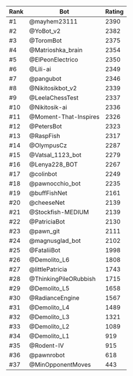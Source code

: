 Rank|Bot|Rating
---|---|---
#1|@mayhem23111|2390
#2|@YoBot_v2|2382
#3|@ToromBot|2375
#4|@Matrioshka_brain|2354
#5|@ElPeonElectrico|2350
#6|@Lili-ai|2349
#7|@pangubot|2346
#8|@Nikitosikbot_v2|2339
#9|@LeelaChessTest|2337
#10|@Nikitosik-ai|2336
#11|@Moment-That-Inspires|2326
#12|@PetersBot|2323
#13|@RaspFish|2317
#14|@OlympusCz|2287
#15|@Vatsal_1123_bot|2279
#16|@Lenya228_BOT|2267
#17|@colinbot|2249
#18|@pawnocchio_bot|2235
#19|@buffFishNet|2161
#20|@cheeseNet|2139
#21|@Stockfish-MEDIUM|2139
#22|@PatriciaBot|2130
#23|@pawn_git|2111
#24|@magnusglad_bot|2102
#25|@FataliiBot|1998
#26|@Demolito_L6|1808
#27|@littlePatricia|1743
#28|@ThinkingPileORubbish|1715
#29|@Demolito_L5|1658
#30|@RadianceEngine|1567
#31|@Demolito_L4|1489
#32|@Demolito_L3|1321
#33|@Demolito_L2|1089
#34|@Demolito_L1|919
#35|@Rodent-IV|915
#36|@pawnrobot|618
#37|@MinOpponentMoves|443
